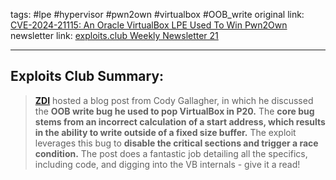 tags: #lpe #hypervisor #pwn2own #virtualbox #OOB_write
original link: [CVE-2024-21115: An Oracle VirtualBox LPE Used To Win Pwn2Own](https://www.zerodayinitiative.com/blog/2024/5/9/cve-2024-21115-an-oracle-virtualbox-lpe-used-to-win-pwn2own?ref=blog.exploits.club)
newsletter link: [exploits.club Weekly Newsletter 21](https://blog.exploits.club/exploits-club-weekly-newsletter-21/)

---
## Exploits Club Summary:
> [**ZDI**](https://www.zerodayinitiative.com/?ref=blog.exploits.club) hosted a blog post from Cody Gallagher, in which he discussed the **OOB write bug he used to pop VirtualBox in P20.** The **core bug stems from an incorrect calculation of a start address, which results in the ability to write outside of a fixed size buffer.** The exploit leverages this bug to **disable the critical sections and trigger a race condition.** The post does a fantastic job detailing all the specifics, including code, and digging into the VB internals - give it a read! 